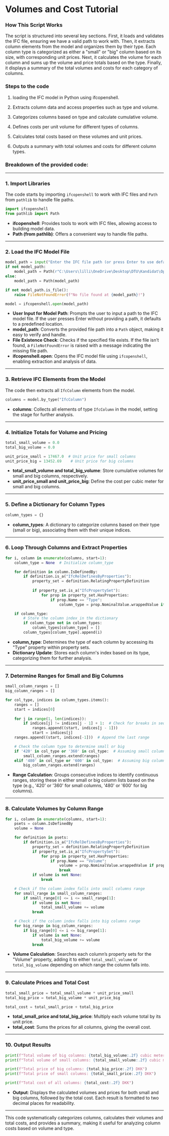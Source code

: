 # Volumes and Cost Tutorial
### **How This Script Works**

The script is structured into several key sections. First, it loads and validates the IFC file, ensuring we have a valid path to work with. Then, it extracts column elements from the model and organizes them by their type. Each column type is categorized as either a "small" or "big" column based on its size, with corresponding unit prices. Next, it calculates the volume for each column and sums up the volume and price totals based on the type. Finally, it displays a summary of the total volumes and costs for each category of columns.

### **Steps to the code**

1. loading the IFC model in Python using ifcopenshell.

2. Extracts column data and access properties such as type and volume.

3. Categorizes columns based on type and calculate cumulative volume.

4. Defines costs per unit volume for different types of columns.

5. Calculates total costs based on these volumes and unit prices.

6. Outputs a summary with total volumes and costs for different column types.




### **Breakdown of the provided code:**

---

### **1. Import Libraries**
The code starts by importing `ifcopenshell` to work with IFC files and `Path` from `pathlib` to handle file paths.
```python
import ifcopenshell
from pathlib import Path
```

- **ifcopenshell**: Provides tools to work with IFC files, allowing access to building model data.
- **Path (from pathlib)**: Offers a convenient way to handle file paths.

---

### **2. Load the IFC Model File**

```python
model_path = input("Enter the IFC file path (or press Enter to use default): ")
if not model_path:
    model_path = Path(r"C:\Users\lilli\OneDrive\Desktop\DTU\Kandidat\OpenBIM\CES_BLD_24_06_STR.ifc")
else:
    model_path = Path(model_path)

if not model_path.is_file():
    raise FileNotFoundError(f"No file found at {model_path}!")

model = ifcopenshell.open(model_path)
```

- **User Input for Model Path**: Prompts the user to input a path to the IFC model file. If the user presses Enter without providing a path, it defaults to a predefined location.
- **model_path**: Converts the provided file path into a `Path` object, making it easy to verify and handle.
- **File Existence Check**: Checks if the specified file exists. If the file isn’t found, a `FileNotFoundError` is raised with a message indicating the missing file path.
- **ifcopenshell.open**: Opens the IFC model file using `ifcopenshell`, enabling extraction and analysis of data.

---

### **3. Retrieve IFC Elements from the Model**
The code then extracts all `IfcColumn` elements from the model.
```python
columns = model.by_type("IfcColumn")
```

- **columns**: Collects all elements of type `IfcColumn` in the model, setting the stage for further analysis.

---

### **4. Initialize Totals for Volume and Pricing**

```python
total_small_volume = 0.0
total_big_volume = 0.0

unit_price_small = 17467.0  # Unit price for small columns
unit_price_big = 13452.69    # Unit price for big columns
```

- **total_small_volume and total_big_volume**: Store cumulative volumes for small and big columns, respectively.
- **unit_price_small and unit_price_big**: Define the cost per cubic meter for small and big columns.

---

### **5. Define a Dictionary for Column Types**

```python
column_types = {}
```

- **column_types**: A dictionary to categorize columns based on their type (small or big), associating them with their unique indices.

---

### **6. Loop Through Columns and Extract Properties**

```python
for i, column in enumerate(columns, start=1):
    column_type = None  # Initialize column_type

    for definition in column.IsDefinedBy:
        if definition.is_a("IfcRelDefinesByProperties"):
            property_set = definition.RelatingPropertyDefinition
            
            if property_set.is_a("IfcPropertySet"):
                for prop in property_set.HasProperties:
                    if prop.Name == "Type":
                        column_type = prop.NominalValue.wrappedValue if prop.NominalValue else 'None'

    if column_type:
        # Store the column index in the dictionary
        if column_type not in column_types:
            column_types[column_type] = []
        column_types[column_type].append(i)
```

- **column_type**: Determines the type of each column by accessing its "Type" property within property sets.
- **Dictionary Update**: Stores each column's index based on its type, categorizing them for further analysis.

---

### **7. Determine Ranges for Small and Big Columns**

```python
small_column_ranges = []
big_column_ranges = []

for col_type, indices in column_types.items():
    ranges = []
    start = indices[0]
    
    for j in range(1, len(indices)):
        if indices[j] != indices[j - 1] + 1:  # Check for breaks in sequence
            ranges.append((start, indices[j - 1]))
            start = indices[j]
    ranges.append((start, indices[-1]))  # Append the last range

    # Check the column type to determine small or big
    if '420' in col_type or '360' in col_type:  # Assuming small columns are 420mm or smaller
        small_column_ranges.extend(ranges)
    elif '480' in col_type or '600' in col_type:  # Assuming big columns are 480mm or larger
        big_column_ranges.extend(ranges)
```

- **Range Calculation**: Groups consecutive indices to identify continuous ranges, storing these in either small or big column lists based on the type (e.g., '420' or '360' for small columns, '480' or '600' for big columns).

---

### **8. Calculate Volumes by Column Range**

```python
for i, column in enumerate(columns, start=1):
    psets = column.IsDefinedBy
    volume = None

    for definition in psets:
        if definition.is_a("IfcRelDefinesByProperties"):
            property_set = definition.RelatingPropertyDefinition
            if property_set.is_a("IfcPropertySet"):
                for prop in property_set.HasProperties:
                    if prop.Name == "Volume":
                        volume = prop.NominalValue.wrappedValue if prop.NominalValue else None
                        break
            if volume is not None:
                break

    # Check if the column index falls into small columns range
    for small_range in small_column_ranges:
        if small_range[0] <= i <= small_range[1]:
            if volume is not None:
                total_small_volume += volume
            break

    # Check if the column index falls into big columns range
    for big_range in big_column_ranges:
        if big_range[0] <= i <= big_range[1]:
            if volume is not None:
                total_big_volume += volume
            break
```

- **Volume Calculation**: Searches each column’s property sets for the "Volume" property, adding it to either `total_small_volume` or `total_big_volume` depending on which range the column falls into.

---

### **9. Calculate Prices and Total Cost**

```python
total_small_price = total_small_volume * unit_price_small
total_big_price = total_big_volume * unit_price_big

total_cost = total_small_price + total_big_price
```

- **total_small_price and total_big_price**: Multiply each volume total by its unit price.
- **total_cost**: Sums the prices for all columns, giving the overall cost.

---

### **10. Output Results**

```python
print(f"Total volume of big columns: {total_big_volume:.2f} cubic meters")
print(f"Total volume of small columns: {total_small_volume:.2f} cubic meters")

print(f"Total price of big columns: {total_big_price:.2f} DKK")
print(f"Total price of small columns: {total_small_price:.2f} DKK")

print(f"Total cost of all columns: {total_cost:.2f} DKK")
```

- **Output**: Displays the calculated volumes and prices for both small and big columns, followed by the total cost. Each result is formatted to two decimal places for readability.

---

This code systematically categorizes columns, calculates their volumes and total costs, and provides a summary, making it useful for analyzing column costs based on volume and type.

